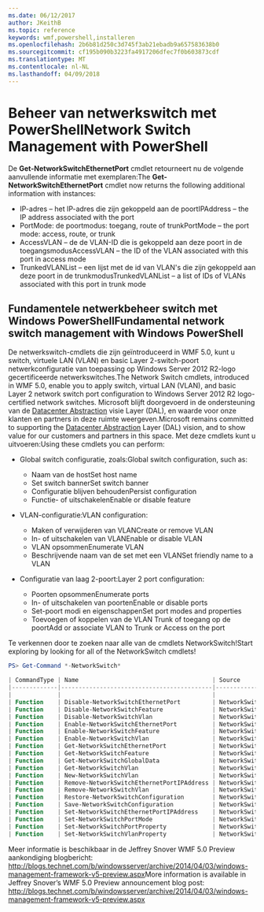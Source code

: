 ```yaml
---
ms.date: 06/12/2017
author: JKeithB
ms.topic: reference
keywords: wmf,powershell,installeren
ms.openlocfilehash: 2b6b81d250c3d745f3ab21ebadb9a657583638b0
ms.sourcegitcommit: cf195b090b3223fa4917206dfec7f0b603873cdf
ms.translationtype: MT
ms.contentlocale: nl-NL
ms.lasthandoff: 04/09/2018
---
```

# <a name="network-switch-management-with-powershell"></a><span data-ttu-id="3eb58-102">Beheer van netwerkswitch met PowerShell</span><span class="sxs-lookup"><span data-stu-id="3eb58-102">Network Switch Management with PowerShell</span></span>

<span data-ttu-id="3eb58-103">De **Get-NetworkSwitchEthernetPort** cmdlet retourneert nu de volgende aanvullende informatie met exemplaren:</span><span class="sxs-lookup"><span data-stu-id="3eb58-103">The **Get-NetworkSwitchEthernetPort** cmdlet now returns the following additional information with instances:</span></span>

- <span data-ttu-id="3eb58-104">IP-adres – het IP-adres die zijn gekoppeld aan de poort</span><span class="sxs-lookup"><span data-stu-id="3eb58-104">IPAddress – the IP address associated with the port</span></span>
- <span data-ttu-id="3eb58-105">PortMode: de poortmodus: toegang, route of trunk</span><span class="sxs-lookup"><span data-stu-id="3eb58-105">PortMode – the port mode: access, route, or trunk</span></span>
- <span data-ttu-id="3eb58-106">AccessVLAN – de de VLAN-ID die is gekoppeld aan deze poort in de toegangsmodus</span><span class="sxs-lookup"><span data-stu-id="3eb58-106">AccessVLAN – the ID of the VLAN associated with this port in access mode</span></span>
- <span data-ttu-id="3eb58-107">TrunkedVLANList – een lijst met de id van VLAN's die zijn gekoppeld aan deze poort in de trunkmodus</span><span class="sxs-lookup"><span data-stu-id="3eb58-107">TrunkedVLANList – a list of IDs of VLANs associated with this port in trunk mode</span></span>

## <a name="fundamental-network-switch-management-with-windows-powershell"></a><span data-ttu-id="3eb58-108">Fundamentele netwerkbeheer switch met Windows PowerShell</span><span class="sxs-lookup"><span data-stu-id="3eb58-108">Fundamental network switch management with Windows PowerShell</span></span>

<span data-ttu-id="3eb58-109">De netwerkswitch-cmdlets die zijn geïntroduceerd in WMF 5.0, kunt u switch, virtuele LAN (VLAN) en basic Layer 2-switch-poort netwerkconfiguratie van toepassing op Windows Server 2012 R2-logo gecertificeerde netwerkswitches.</span><span class="sxs-lookup"><span data-stu-id="3eb58-109">The Network Switch cmdlets, introduced in WMF 5.0, enable you to apply switch, virtual LAN (VLAN), and basic Layer 2 network switch port configuration to Windows Server 2012 R2 logo-certified network switches.</span></span> <span data-ttu-id="3eb58-110">Microsoft blijft doorgevoerd in de ondersteuning van de [Datacenter Abstraction](http://technet.microsoft.com/cloud/dal.aspx) visie Layer (DAL), en waarde voor onze klanten en partners in deze ruimte weergeven.</span><span class="sxs-lookup"><span data-stu-id="3eb58-110">Microsoft remains committed to supporting the [Datacenter Abstraction](http://technet.microsoft.com/cloud/dal.aspx) Layer (DAL) vision, and to show value for our customers and partners in this space.</span></span> <span data-ttu-id="3eb58-111">Met deze cmdlets kunt u uitvoeren:</span><span class="sxs-lookup"><span data-stu-id="3eb58-111">Using these cmdlets you can perform:</span></span>

- <span data-ttu-id="3eb58-112">Global switch configuratie, zoals:</span><span class="sxs-lookup"><span data-stu-id="3eb58-112">Global switch configuration, such as:</span></span>
    - <span data-ttu-id="3eb58-113">Naam van de host</span><span class="sxs-lookup"><span data-stu-id="3eb58-113">Set host name</span></span>
    - <span data-ttu-id="3eb58-114">Set switch banner</span><span class="sxs-lookup"><span data-stu-id="3eb58-114">Set switch banner</span></span>
    - <span data-ttu-id="3eb58-115">Configuratie blijven behouden</span><span class="sxs-lookup"><span data-stu-id="3eb58-115">Persist configuration</span></span>
    - <span data-ttu-id="3eb58-116">Functie- of uitschakelen</span><span class="sxs-lookup"><span data-stu-id="3eb58-116">Enable or disable feature</span></span>

- <span data-ttu-id="3eb58-117">VLAN-configuratie:</span><span class="sxs-lookup"><span data-stu-id="3eb58-117">VLAN configuration:</span></span>
    - <span data-ttu-id="3eb58-118">Maken of verwijderen van VLAN</span><span class="sxs-lookup"><span data-stu-id="3eb58-118">Create or remove VLAN</span></span>
    - <span data-ttu-id="3eb58-119">In- of uitschakelen van VLAN</span><span class="sxs-lookup"><span data-stu-id="3eb58-119">Enable or disable VLAN</span></span>
    - <span data-ttu-id="3eb58-120">VLAN opsommen</span><span class="sxs-lookup"><span data-stu-id="3eb58-120">Enumerate VLAN</span></span>
    - <span data-ttu-id="3eb58-121">Beschrijvende naam van de set met een VLAN</span><span class="sxs-lookup"><span data-stu-id="3eb58-121">Set friendly name to a VLAN</span></span>

- <span data-ttu-id="3eb58-122">Configuratie van laag 2-poort:</span><span class="sxs-lookup"><span data-stu-id="3eb58-122">Layer 2 port configuration:</span></span>
    - <span data-ttu-id="3eb58-123">Poorten opsommen</span><span class="sxs-lookup"><span data-stu-id="3eb58-123">Enumerate ports</span></span>
    - <span data-ttu-id="3eb58-124">In- of uitschakelen van poorten</span><span class="sxs-lookup"><span data-stu-id="3eb58-124">Enable or disable ports</span></span>
    - <span data-ttu-id="3eb58-125">Set-poort modi en eigenschappen</span><span class="sxs-lookup"><span data-stu-id="3eb58-125">Set port modes and properties</span></span>
    - <span data-ttu-id="3eb58-126">Toevoegen of koppelen van de VLAN Trunk of toegang op de poort</span><span class="sxs-lookup"><span data-stu-id="3eb58-126">Add or associate VLAN to Trunk or Access on the port</span></span>

<span data-ttu-id="3eb58-127">Te verkennen door te zoeken naar alle van de cmdlets NetworkSwitch!</span><span class="sxs-lookup"><span data-stu-id="3eb58-127">Start exploring by looking for all of the NetworkSwitch cmdlets!</span></span>

```powershell
PS> Get-Command *-NetworkSwitch*

| CommandType | Name                                      | Source        |
|-------------|-------------------------------------------|---------------|
|             |                                           |               |
| Function    | Disable-NetworkSwitchEthernetPort         | NetworkSwitch |
| Function    | Disable-NetworkSwitchFeature              | NetworkSwitch |
| Function    | Disable-NetworkSwitchVlan                 | NetworkSwitch |
| Function    | Enable-NetworkSwitchEthernetPort          | NetworkSwitch |
| Function    | Enable-NetworkSwitchFeature               | NetworkSwitch |
| Function    | Enable-NetworkSwitchVlan                  | NetworkSwitch |
| Function    | Get-NetworkSwitchEthernetPort             | NetworkSwitch |
| Function    | Get-NetworkSwitchFeature                  | NetworkSwitch |
| Function    | Get-NetworkSwitchGlobalData               | NetworkSwitch |
| Function    | Get-NetworkSwitchVlan                     | NetworkSwitch |
| Function    | New-NetworkSwitchVlan                     | NetworkSwitch |
| Function    | Remove-NetworkSwitchEthernetPortIPAddress | NetworkSwitch |
| Function    | Remove-NetworkSwitchVlan                  | NetworkSwitch |
| Function    | Restore-NetworkSwitchConfiguration        | NetworkSwitch |
| Function    | Save-NetworkSwitchConfiguration           | NetworkSwitch |
| Function    | Set-NetworkSwitchEthernetPortIPAddress    | NetworkSwitch |
| Function    | Set-NetworkSwitchPortMode                 | NetworkSwitch |
| Function    | Set-NetworkSwitchPortProperty             | NetworkSwitch |
| Function    | Set-NetworkSwitchVlanProperty             | NetworkSwitch |
```

<span data-ttu-id="3eb58-128">Meer informatie is beschikbaar in de Jeffrey Snover WMF 5.0 Preview aankondiging blogbericht: <http://blogs.technet.com/b/windowsserver/archive/2014/04/03/windows-management-framework-v5-preview.aspx></span><span class="sxs-lookup"><span data-stu-id="3eb58-128">More information is available in Jeffrey Snover’s WMF 5.0 Preview announcement blog post: <http://blogs.technet.com/b/windowsserver/archive/2014/04/03/windows-management-framework-v5-preview.aspx></span></span>